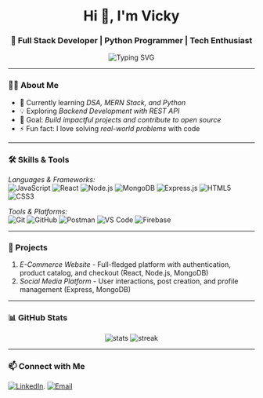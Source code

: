 <h1 align="center">Hi 👋, I'm Vicky</h1>
<h3 align="center">🚀 Full Stack Developer | Python Programmer | Tech Enthusiast</h3>

<p align="center">
  <img src="https://readme-typing-svg.demolab.com?font=Fira+Code&size=22&pause=1000&color=00F700&center=true&vCenter=true&width=440&lines=Passionate+Coder;Full+Stack+Developer;Python+%7C+MERN+Stack;Love+Problem+Solving" alt="Typing SVG" />
</p>

---

### 🧑‍💻 About Me  
- 🌱 Currently learning *DSA, MERN Stack, and Python*  
- 💡 Exploring *Backend Development with REST API*  
- 🎯 Goal: *Build impactful projects and contribute to open source*  
- ⚡ Fun fact: I love solving *real-world problems* with code  

---

### 🛠 Skills & Tools  
*Languages & Frameworks:*  
![JavaScript](https://img.shields.io/badge/-JavaScript-yellow?logo=javascript&logoColor=white&style=flat)  ![React](https://img.shields.io/badge/-React-blue?logo=react&style=flat)  ![Node.js](https://img.shields.io/badge/-Node.js-green?logo=node.js&style=flat)  ![MongoDB](https://img.shields.io/badge/-MongoDB-green?logo=mongodb&style=flat)  ![Express.js](https://img.shields.io/badge/-Express.js-black?logo=express&style=flat)  ![HTML5](https://img.shields.io/badge/-HTML5-orange?logo=html5&style=flat)  ![CSS3](https://img.shields.io/badge/-CSS3-blue?logo=css3&style=flat)  

*Tools & Platforms:*  
![Git](https://img.shields.io/badge/-Git-red?logo=git&style=flat)  ![GitHub](https://img.shields.io/badge/-GitHub-black?logo=github&style=flat)  ![Postman](https://img.shields.io/badge/-Postman-orange?logo=postman&style=flat)  ![VS Code](https://img.shields.io/badge/-VSCode-blue?logo=visualstudiocode&style=flat)  ![Firebase](https://img.shields.io/badge/-Firebase-yellow?logo=firebase&style=flat)  

---

### 📌 Projects
1. *E-Commerce Website* - Full-fledged platform with authentication, product catalog, and checkout (React, Node.js, MongoDB)  
2. *Social Media Platform* - User interactions, post creation, and profile management (Express, MongoDB)  

---

### 📊 GitHub Stats  
<p align="center">
  <img src="https://github-readme-stats.vercel.app/api?username=Vickychaubey73&show_icons=true&theme=radical" alt="stats" />
  <img src="https://github-readme-streak-stats.herokuapp.com/?user=Vickychaubey73&theme=radical" alt="streak" />
</p>

---

### 📫 Connect with Me
[![LinkedIn](https://img.shields.io/badge/LinkedIn-blue?logo=linkedin&style=for-the-badge)](
).  [![Email](https://img.shields.io/badge/Email-red?logo=gmail&style=for-the-badge)](mailto:YOUR_EMAIL)
